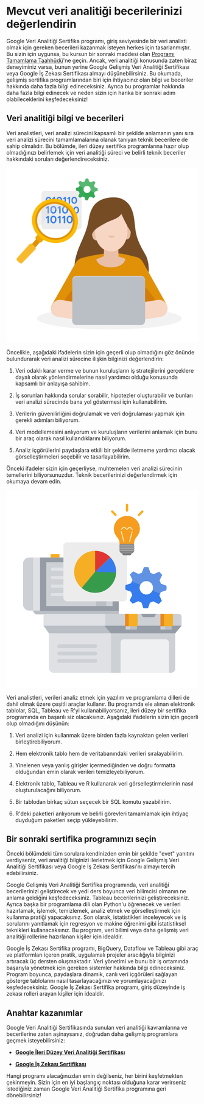 # Mevcut veri analitiği becerilerinizi değerlendirin

Google Veri Analitiği Sertifika programı, giriş seviyesinde bir veri analisti olmak için gereken becerileri kazanmak isteyen herkes için tasarlanmıştır. Bu sizin için uygunsa, bu kursun bir sonraki maddesi olan [Programı Tamamlama Taahhüdü](https://www.coursera.org/learn/foundations-data/ungradedWidget/dsrKF/commit-to-completing-the-program)'ne geçin. Ancak, veri analitiği konusunda zaten biraz deneyiminiz varsa, bunun yerine Google Gelişmiş Veri Analitiği Sertifikası veya Google İş Zekası Sertifikası almayı düşünebilirsiniz. Bu okumada, gelişmiş sertifika programlarından biri için ihtiyacınız olan bilgi ve beceriler hakkında daha fazla bilgi edineceksiniz. Ayrıca bu programlar hakkında daha fazla bilgi edinecek ve neden sizin için harika bir sonraki adım olabileceklerini keşfedeceksiniz!

## Veri analitiği bilgi ve becerileri

Veri analistleri, veri analizi sürecini kapsamlı bir şekilde anlamanın yanı sıra veri analizi sürecini tamamlamalarına olanak tanıyan teknik becerilere de sahip olmalıdır. Bu bölümde, ileri düzey sertifika programlarına hazır olup olmadığınızı belirlemek için veri analitiği süreci ve belirli teknik beceriler hakkındaki soruları değerlendireceksiniz.

![image](images/1001.png)

Öncelikle, aşağıdaki ifadelerin sizin için geçerli olup olmadığını göz önünde bulundurarak veri analizi sürecine ilişkin bilginizi değerlendirin:

1.  Veri odaklı karar verme ve bunun kuruluşların iş stratejilerini gerçeklere dayalı olarak yönlendirmelerine nasıl yardımcı olduğu konusunda kapsamlı bir anlayışa sahibim.
    
2.  İş sorunları hakkında sorular sorabilir, hipotezler oluşturabilir ve bunları veri analizi sürecinde bana yol göstermesi için kullanabilirim.
    
3.  Verilerin güvenilirliğini doğrulamak ve veri doğrulaması yapmak için gerekli adımları biliyorum.
    
4.  Veri modellemesini anlıyorum ve kuruluşların verilerini anlamak için bunu bir araç olarak nasıl kullandıklarını biliyorum.
    
5.  Analiz içgörülerini paydaşlara etkili bir şekilde iletmeme yardımcı olacak görselleştirmeleri seçebilir ve tasarlayabilirim.
    

Önceki ifadeler sizin için geçerliyse, muhtemelen veri analizi sürecinin temellerini biliyorsunuzdur. Teknik becerilerinizi değerlendirmek için okumaya devam edin.

![image](images/1002.png)

Veri analistleri, verileri analiz etmek için yazılım ve programlama dilleri de dahil olmak üzere çeşitli araçlar kullanır. Bu programda ele alınan elektronik tablolar, SQL, Tableau ve R'yi kullanabiliyorsanız, ileri düzey bir sertifika programında en başarılı siz olacaksınız. Aşağıdaki ifadelerin sizin için geçerli olup olmadığını düşünün:

1.  Veri analizi için kullanmak üzere birden fazla kaynaktan gelen verileri birleştirebiliyorum.
    
2.  Hem elektronik tablo hem de veritabanındaki verileri sıralayabilirim.
    
3.  Yinelenen veya yanlış girişler içermediğinden ve doğru formatta olduğundan emin olarak verileri temizleyebiliyorum.
    
4.  Elektronik tablo, Tableau ve R kullanarak veri görselleştirmelerinin nasıl oluşturulacağını biliyorum.
    
5.  Bir tablodan birkaç sütun seçecek bir SQL komutu yazabilirim.
    
6.  R'deki paketleri anlıyorum ve belirli görevleri tamamlamak için ihtiyaç duyduğum paketleri seçip yükleyebilirim.
    

## Bir sonraki sertifika programınızı seçin

Önceki bölümdeki tüm sorulara kendinizden emin bir şekilde "evet" yanıtını verdiyseniz, veri analitiği bilginizi ilerletmek için Google Gelişmiş Veri Analitiği Sertifikası veya Google İş Zekası Sertifikası'nı almayı tercih edebilirsiniz.

Google Gelişmiş Veri Analitiği Sertifika programında, veri analitiği becerilerinizi geliştirecek ve yedi ders boyunca veri bilimcisi olmanın ne anlama geldiğini keşfedeceksiniz. Tableau becerilerinizi geliştireceksiniz. Ayrıca başka bir programlama dili olan Python'u öğrenecek ve verileri hazırlamak, işlemek, temizlemek, analiz etmek ve görselleştirmek için kullanma pratiği yapacaksınız. Son olarak, istatistikleri inceleyecek ve iş sorularını yanıtlamak için regresyon ve makine öğrenimi gibi istatistiksel teknikleri kullanacaksınız. Bu program, veri bilimi veya daha gelişmiş veri analitiği rollerine hazırlanan kişiler için idealdir.

Google İş Zekası Sertifika programı, BigQuery, Dataflow ve Tableau gibi araç ve platformları içeren pratik, uygulamalı projeler aracılığıyla bilginizi artıracak üç dersten oluşmaktadır. Veri yönetimi ve bunu bir iş ortamında başarıyla yönetmek için gereken sistemler hakkında bilgi edineceksiniz. Program boyunca, paydaşlara dinamik, canlı veri içgörüleri sağlayan gösterge tablolarını nasıl tasarlayacağınızı ve yorumlayacağınızı keşfedeceksiniz. Google İş Zekası Sertifika programı, giriş düzeyinde iş zekası rolleri arayan kişiler için idealdir.

## Anahtar kazanımlar

Google Veri Analitiği Sertifikasında sunulan veri analitiği kavramlarına ve becerilerine zaten aşinaysanız, doğrudan daha gelişmiş programlara geçmek isteyebilirsiniz:

-   [**Google İleri Düzey Veri Analitiği Sertifikası**](https://www.coursera.org/professional-certificates/google-advanced-data-analytics)
    

-   [**Google İş Zekası Sertifikası**](https://www.coursera.org/professional-certificates/google-business-intelligence)
    

Hangi programı alacağınızdan emin değilseniz, her birini keşfetmekten çekinmeyin. Sizin için en iyi başlangıç noktası olduğuna karar verirseniz istediğiniz zaman Google Veri Analitiği Sertifika programına geri dönebilirsiniz!

